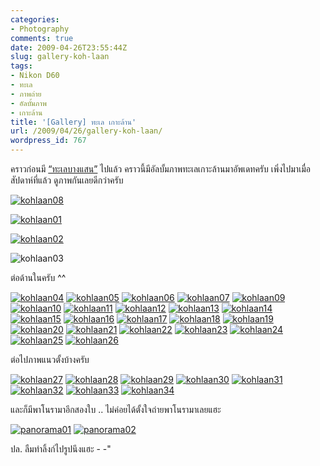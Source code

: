 ```yaml
---
categories:
- Photography
comments: true
date: 2009-04-26T23:55:44Z
slug: gallery-koh-laan
tags:
- Nikon D60
- ทะเล
- ภาพถ่าย
- อัลบั้มภาพ
- เกาะล้าน
title: '[Gallery] ทะเล เกาะล้าน'
url: /2009/04/26/gallery-koh-laan/
wordpress_id: 767
---
```


คราวก่อนมี [“ทะเลบางแสน”](https://armno.in.th/20081206/%E0%B8%97%E0%B8%B0%E0%B9%80%E0%B8%A5%E0%B8%9A%E0%B8%B2%E0%B8%87%E0%B9%81%E0%B8%AA%E0%B8%99) ไปแล้ว คราวนี้มีอัลบั้มภาพทะเลเกาะล้านมาอัพเดทครับ เพิ่งไปมาเมื่อสัปดาห์ที่แล้ว ดูภาพกันเลยดีกว่าครับ

[![kohlaan08](https://armno.in.th/wp-content/uploads/2009/04/kohlaan08-thumb.jpg)](https://armno.in.th/wp-content/uploads/2009/04/kohlaan08.jpg)

[![kohlaan01](https://armno.in.th/wp-content/uploads/2009/04/kohlaan01-thumb.jpg)](https://armno.in.th/wp-content/uploads/2009/04/kohlaan01.jpg)

[![kohlaan02](https://armno.in.th/wp-content/uploads/2009/04/kohlaan02-thumb.jpg)](https://armno.in.th/wp-content/uploads/2009/04/kohlaan02.jpg)

![kohlaan03](https://armno.in.th/wp-content/uploads/2009/04/kohlaan03-thumb.jpg)

ต่อด้านในครับ ^^



[![kohlaan04](https://armno.in.th/wp-content/uploads/2009/04/kohlaan04-thumb.jpg)](https://armno.in.th/wp-content/uploads/2009/04/kohlaan04.jpg) [![kohlaan05](https://armno.in.th/wp-content/uploads/2009/04/kohlaan05-thumb.jpg)](https://armno.in.th/wp-content/uploads/2009/04/kohlaan05.jpg) [![kohlaan06](https://armno.in.th/wp-content/uploads/2009/04/kohlaan06-thumb.jpg)](https://armno.in.th/wp-content/uploads/2009/04/kohlaan06.jpg) [![kohlaan07](https://armno.in.th/wp-content/uploads/2009/04/kohlaan07-thumb.jpg)](https://armno.in.th/wp-content/uploads/2009/04/kohlaan07.jpg) [![kohlaan09](https://armno.in.th/wp-content/uploads/2009/04/kohlaan09-thumb.jpg)](https://armno.in.th/wp-content/uploads/2009/04/kohlaan09.jpg) [![kohlaan10](https://armno.in.th/wp-content/uploads/2009/04/kohlaan10-thumb.jpg)](https://armno.in.th/wp-content/uploads/2009/04/kohlaan10.jpg) [![kohlaan11](https://armno.in.th/wp-content/uploads/2009/04/kohlaan11-thumb.jpg)](https://armno.in.th/wp-content/uploads/2009/04/kohlaan11.jpg) [![kohlaan12](https://armno.in.th/wp-content/uploads/2009/04/kohlaan12-thumb.jpg)](https://armno.in.th/wp-content/uploads/2009/04/kohlaan12.jpg) [![kohlaan13](https://armno.in.th/wp-content/uploads/2009/04/kohlaan13-thumb.jpg)](https://armno.in.th/wp-content/uploads/2009/04/kohlaan13.jpg) [![kohlaan14](https://armno.in.th/wp-content/uploads/2009/04/kohlaan14-thumb.jpg)](https://armno.in.th/wp-content/uploads/2009/04/kohlaan14.jpg) [![kohlaan15](https://armno.in.th/wp-content/uploads/2009/04/kohlaan15-thumb.jpg)](https://armno.in.th/wp-content/uploads/2009/04/kohlaan15.jpg) [![kohlaan16](https://armno.in.th/wp-content/uploads/2009/04/kohlaan16-thumb.jpg)](https://armno.in.th/wp-content/uploads/2009/04/kohlaan16.jpg) [![kohlaan17](https://armno.in.th/wp-content/uploads/2009/04/kohlaan17-thumb.jpg)](https://armno.in.th/wp-content/uploads/2009/04/kohlaan17.jpg) [![kohlaan18](https://armno.in.th/wp-content/uploads/2009/04/kohlaan18-thumb.jpg)](https://armno.in.th/wp-content/uploads/2009/04/kohlaan18.jpg) [![kohlaan19](https://armno.in.th/wp-content/uploads/2009/04/kohlaan19-thumb.jpg)](https://armno.in.th/wp-content/uploads/2009/04/kohlaan19.jpg) [![kohlaan20](https://armno.in.th/wp-content/uploads/2009/04/kohlaan20-thumb.jpg)](https://armno.in.th/wp-content/uploads/2009/04/kohlaan20.jpg) [![kohlaan21](https://armno.in.th/wp-content/uploads/2009/04/kohlaan21-thumb.jpg)](https://armno.in.th/wp-content/uploads/2009/04/kohlaan21.jpg) [![kohlaan22](https://armno.in.th/wp-content/uploads/2009/04/kohlaan22-thumb.jpg)](https://armno.in.th/wp-content/uploads/2009/04/kohlaan22.jpg) [![kohlaan23](https://armno.in.th/wp-content/uploads/2009/04/kohlaan23-thumb.jpg)](https://armno.in.th/wp-content/uploads/2009/04/kohlaan23.jpg) [![kohlaan24](https://armno.in.th/wp-content/uploads/2009/04/kohlaan24-thumb.jpg)](https://armno.in.th/wp-content/uploads/2009/04/kohlaan24.jpg) [![kohlaan25](https://armno.in.th/wp-content/uploads/2009/04/kohlaan25-thumb.jpg)](https://armno.in.th/wp-content/uploads/2009/04/kohlaan25.jpg) [![kohlaan26](https://armno.in.th/wp-content/uploads/2009/04/kohlaan26-thumb.jpg)](https://armno.in.th/wp-content/uploads/2009/04/kohlaan26.jpg)

ต่อไปภาพแนวตั้งบ้างครับ

[![kohlaan27](https://armno.in.th/wp-content/uploads/2009/04/kohlaan27-thumb.jpg)](https://armno.in.th/wp-content/uploads/2009/04/kohlaan27.jpg) [![kohlaan28](https://armno.in.th/wp-content/uploads/2009/04/kohlaan28-thumb.jpg)](https://armno.in.th/wp-content/uploads/2009/04/kohlaan28.jpg) [![kohlaan29](https://armno.in.th/wp-content/uploads/2009/04/kohlaan29-thumb.jpg)](https://armno.in.th/wp-content/uploads/2009/04/kohlaan29.jpg) [![kohlaan30](https://armno.in.th/wp-content/uploads/2009/04/kohlaan30-thumb.jpg)](https://armno.in.th/wp-content/uploads/2009/04/kohlaan30.jpg) [![kohlaan31](https://armno.in.th/wp-content/uploads/2009/04/kohlaan31-thumb.jpg)](https://armno.in.th/wp-content/uploads/2009/04/kohlaan31.jpg) [![kohlaan32](https://armno.in.th/wp-content/uploads/2009/04/kohlaan32-thumb.jpg)](https://armno.in.th/wp-content/uploads/2009/04/kohlaan32.jpg) [![kohlaan33](https://armno.in.th/wp-content/uploads/2009/04/kohlaan33-thumb.jpg)](https://armno.in.th/wp-content/uploads/2009/04/kohlaan33.jpg) [![kohlaan34](https://armno.in.th/wp-content/uploads/2009/04/kohlaan34-thumb.jpg)](https://armno.in.th/wp-content/uploads/2009/04/kohlaan34.jpg)

และก็มีพาโนรามาอีกสองใบ .. ไม่ค่อยได้ตั้งใจถ่ายพาโนรามาเลยแฮะ

[![panorama01](https://armno.in.th/wp-content/uploads/2009/04/panorama01-thumb.jpg)](https://armno.in.th/wp-content/uploads/2009/04/panorama01.jpg) [![panorama02](https://armno.in.th/wp-content/uploads/2009/04/panorama02-thumb.jpg)](https://armno.in.th/wp-content/uploads/2009/04/panorama02.jpg)

ปล. ลืมทำลิ้งก์ไปรูปนึงแฮะ - -"
